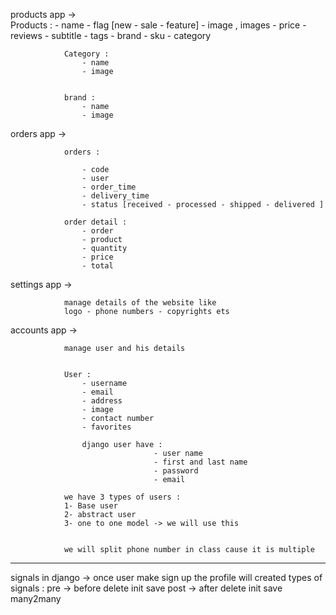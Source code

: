    
products app ->    
                Products :
                    - name
                    - flag [new - sale - feature]
                    - image , images
                    - price
                    - reviews
                    - subtitle
                    - tags
                    - brand
                    - sku
                    - category

                Category :
                    - name
                    - image


                brand :
                    - name
                    - image


orders app ->

                orders :
                    
                    - code
                    - user
                    - order_time
                    - delivery_time
                    - status [received - processed - shipped - delivered ]

                order detail : 
                    - order
                    - product
                    - quantity
                    - price 
                    - total

settings app -> 

                manage details of the website like
                logo - phone numbers - copyrights ets


accounts app -> 

                manage user and his details 


                User :
                    - username 
                    - email 
                    - address
                    - image 
                    - contact number 
                    - favorites

                    django user have :
                                    - user name 
                                    - first and last name
                                    - password 
                                    - email 

                we have 3 types of users :
                1- Base user 
                2- abstract user 
                3- one to one model -> we will use this 


                we will split phone number in class cause it is multiple
                
------------------------------------------------------
signals in django -> once user make sign up the profile will created
types of signals :
                pre -> before  delete init save
                post -> after  delete init save
                many2many



